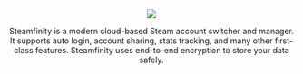 <div align="center">
  <picture>
    <source srcset="https://user-images.githubusercontent.com/124832798/229580183-3f46cba3-574e-4777-b2e6-8fdf2c514a81.svg" media="(prefers-color-scheme: dark)">
    <img src="https://user-images.githubusercontent.com/124832798/229580771-da21fc32-ba25-4dec-877c-15b220ce8d6a.svg">
  </picture>
  <p>Steamfinity is a modern cloud-based Steam account switcher and manager. It supports auto login, account sharing, stats tracking, and many other first-class features. Steamfinity uses end-to-end encryption to store your data safely.</p>
</div>
